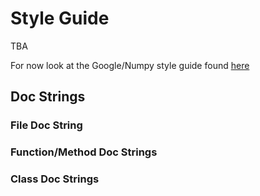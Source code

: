 # Style Guide

TBA

For now look at the Google/Numpy style guide found [here](https://numpydoc.readthedocs.io/en/latest/format.html)

## Doc Strings
### File Doc String

### Function/Method Doc Strings

### Class Doc Strings
